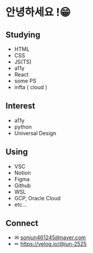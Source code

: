 # 안녕하세요 !😁
## Studying
- HTML
- CSS
- JS(TS)
- a11y
- React
- some PS
- infta ( cloud )

## Interest 
- a11y
- python
- Universal Design

## Using
- VSC
- Notion
- Figma
- Github
- WSL
- GCP, Oracle Cloud
- etc...

## Connect
- ✉ sonjun461245@naver.com
- ✏ https://velog.io/@jun-2525

